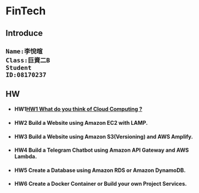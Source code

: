# FinTech
## **Introduce**
### <pre>Name:李悅暄<br>Class:巨資二B<br>Student ID:08170237</pre>
## HW
* #### HW1[HW1 What do you think of Cloud Computing ?](./HW/HW1/What_do_you_think_of_Cloud_Computing?.md)
* #### HW2 Build a Website using Amazon EC2 with LAMP.
* #### HW3 Build a Website using Amazon S3(Versioning) and AWS Amplify.
* #### HW4 Build a Telegram Chatbot using Amazon API Gateway and AWS Lambda.
* #### HW5 Create a Database using Amazon RDS or Amazon DynamoDB.
* #### HW6 Create a Docker Container or Build your own Project Services.
